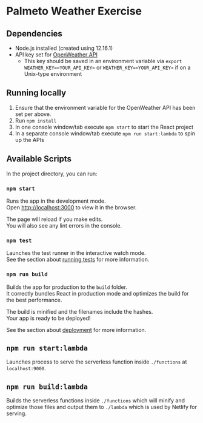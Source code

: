 # Palmeto Weather Exercise 

## Dependencies
- Node.js installed (created using 12.16.1)
- API key set for [OpenWeather API](https://openweathermap.org/api)
    - This key should be saved in an environment variable via `export WEATHER_KEY=<YOUR_API_KEY>` or `WEATHER_KEY=<YOUR_API_KEY>` if on a Unix-type environment

## Running locally
1. Ensure that the environment variable for the OpenWeather API has been set per above.
2. Run `npm install`
3. In one console window/tab execute `npm start` to start the React project
4. In a separate console window/tab execute `npm run start:lambda` to spin up the APIs

## Available Scripts

In the project directory, you can run:

### `npm start`

Runs the app in the development mode.<br />
Open [http://localhost:3000](http://localhost:3000) to view it in the browser.

The page will reload if you make edits.<br />
You will also see any lint errors in the console.

### `npm test`

Launches the test runner in the interactive watch mode.<br />
See the section about [running tests](https://facebook.github.io/create-react-app/docs/running-tests) for more information.

### `npm run build`

Builds the app for production to the `build` folder.<br />
It correctly bundles React in production mode and optimizes the build for the best performance.

The build is minified and the filenames include the hashes.<br />
Your app is ready to be deployed!

See the section about [deployment](https://facebook.github.io/create-react-app/docs/deployment) for more information.

## `npm run start:lambda`

Launches process to serve the serverless function inside `./functions` at `localhost:9000`. 

## `npm run build:lambda`

Builds the serverless functions inside `./functions` which will minify and optimize those files and output them to `./lambda` which is used by Netlify for serving. 


